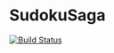 # SudokuSaga
[![Build Status](https://travis-ci.com/ChristopherMWood/www.SudokuSaga.com.svg?branch=master)](https://travis-ci.com/ChristopherMWood/www.SudokuSaga.com)
